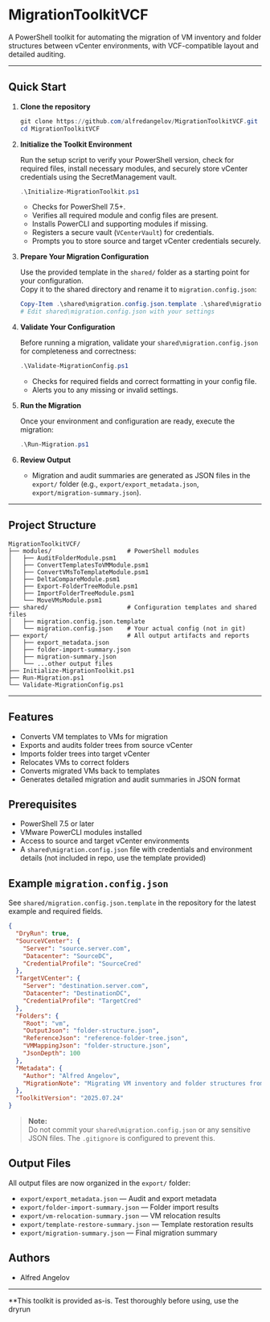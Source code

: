 # MigrationToolkitVCF

A PowerShell toolkit for automating the migration of VM inventory and folder structures between vCenter environments, with VCF-compatible layout and detailed auditing.

---

## Quick Start

1. **Clone the repository**

   ```powershell
   git clone https://github.com/alfredangelov/MigrationToolkitVCF.git
   cd MigrationToolkitVCF
   ```

2. **Initialize the Toolkit Environment**

   Run the setup script to verify your PowerShell version, check for required files, install necessary modules, and securely store vCenter credentials using the SecretManagement vault.

   ```powershell
   .\Initialize-MigrationToolkit.ps1
   ```

   - Checks for PowerShell 7.5+.
   - Verifies all required module and config files are present.
   - Installs PowerCLI and supporting modules if missing.
   - Registers a secure vault (`VCenterVault`) for credentials.
   - Prompts you to store source and target vCenter credentials securely.

3. **Prepare Your Migration Configuration**

   Use the provided template in the `shared/` folder as a starting point for your configuration.  
   Copy it to the shared directory and rename it to `migration.config.json`:

   ```powershell
   Copy-Item .\shared\migration.config.json.template .\shared\migration.config.json
   # Edit shared\migration.config.json with your settings
   ```

4. **Validate Your Configuration**

   Before running a migration, validate your `shared\migration.config.json` for completeness and correctness:

   ```powershell
   .\Validate-MigrationConfig.ps1
   ```

   - Checks for required fields and correct formatting in your config file.
   - Alerts you to any missing or invalid settings.

5. **Run the Migration**

   Once your environment and configuration are ready, execute the migration:

   ```powershell
   .\Run-Migration.ps1
   ```

6. **Review Output**

   - Migration and audit summaries are generated as JSON files in the `export/` folder (e.g., `export/export_metadata.json`, `export/migration-summary.json`).

---

## Project Structure

```text
MigrationToolkitVCF/
├── modules/                     # PowerShell modules
│   ├── AuditFolderModule.psm1
│   ├── ConvertTemplatesToVMModule.psm1
│   ├── ConvertVMsToTemplateModule.psm1
│   ├── DeltaCompareModule.psm1
│   ├── Export-FolderTreeModule.psm1
│   ├── ImportFolderTreeModule.psm1
│   └── MoveVMsModule.psm1
├── shared/                      # Configuration templates and shared files
│   ├── migration.config.json.template
│   └── migration.config.json    # Your actual config (not in git)
├── export/                      # All output artifacts and reports
│   ├── export_metadata.json
│   ├── folder-import-summary.json
│   ├── migration-summary.json
│   └── ...other output files
├── Initialize-MigrationToolkit.ps1
├── Run-Migration.ps1
└── Validate-MigrationConfig.ps1
```

---

## Features

- Converts VM templates to VMs for migration
- Exports and audits folder trees from source vCenter
- Imports folder trees into target vCenter
- Relocates VMs to correct folders
- Converts migrated VMs back to templates
- Generates detailed migration and audit summaries in JSON format

## Prerequisites

- PowerShell 7.5 or later
- VMware PowerCLI modules installed
- Access to source and target vCenter environments
- A `shared\migration.config.json` file with credentials and environment details (not included in repo, use the template provided)

## Example `migration.config.json`

See `shared/migration.config.json.template` in the repository for the latest example and required fields.

```json
{
  "DryRun": true,
  "SourceVCenter": {
    "Server": "source.server.com",
    "Datacenter": "SourceDC",
    "CredentialProfile": "SourceCred"
  },
  "TargetVCenter": {
    "Server": "destination.server.com",
    "Datacenter": "DestinationDC",
    "CredentialProfile": "TargetCred"
  },
  "Folders": {
    "Root": "vm",
    "OutputJson": "folder-structure.json",
    "ReferenceJson": "reference-folder-tree.json",
    "VMMappingJson": "folder-structure.json",
    "JsonDepth": 100
  },
  "Metadata": {
    "Author": "Alfred Angelov",
    "MigrationNote": "Migrating VM inventory and folder structures from Source to Destination using VCF-compatible layout"
  },
  "ToolkitVersion": "2025.07.24"
}
```

> **Note:**  
> Do not commit your `shared\migration.config.json` or any sensitive JSON files. The `.gitignore` is configured to prevent this.

## Output Files

All output files are now organized in the `export/` folder:

- `export/export_metadata.json` — Audit and export metadata
- `export/folder-import-summary.json` — Folder import results
- `export/vm-relocation-summary.json` — VM relocation results
- `export/template-restore-summary.json` — Template restoration results
- `export/migration-summary.json` — Final migration summary

## Authors

- Alfred Angelov

---

**This toolkit is provided as-is. Test thoroughly before using, use the dryrun

